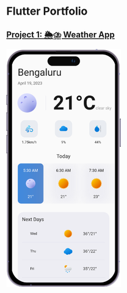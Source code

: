 # Flutter Portfolio

## [Project 1: 🌦⛈ Weather App](https://github.com/itsmohsin/weather_app)
<img src="weatherAppiPhone.png" width="300">
